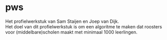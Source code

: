 # pws
Het profielwerkstuk van Sam Staijen en Joep van Dijk. <br>
Het doel van dit profielwerkstuk is om een algoritme te maken dat roosters voor (middelbare)scholen maakt met minimaal 1000 leerlingen. <br>